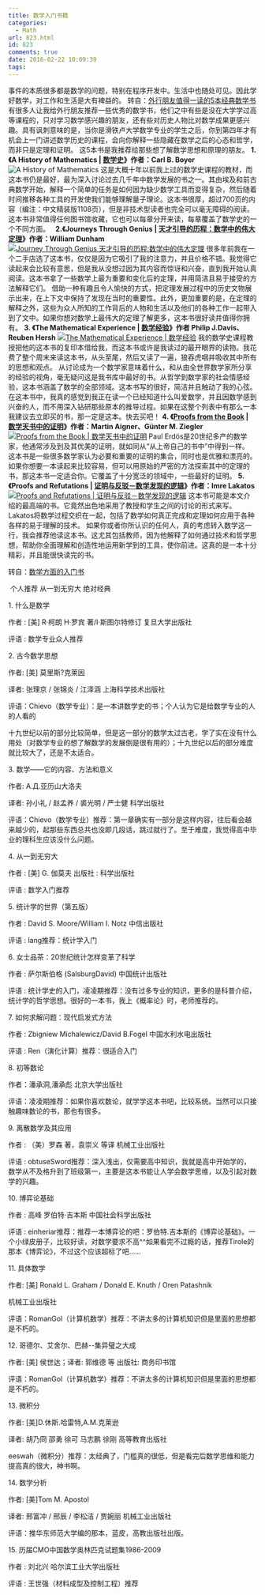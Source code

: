 ```yaml
---
title: 数学入门书籍
categories:
  - Math
url: 823.html
id: 823
comments: true
date: 2016-02-22 10:09:39
tags:
---
```


事件的本质很多都是数学的问题，特别在程序开发中。生活中也随处可见。因此学好数学，对工作和生活是大有裨益的。 转自：[外行朋友值得一读的5本经典数学书](http://blog.jobbole.com/55179/) 有很多人让我给外行朋友推荐一些优秀的数学书，他们之中有些是没在大学学过高等课程的，只对学习数学感兴趣的朋友，还有些对历史人物比对数学成果更感兴趣。具有讽刺意味的是，当你是滑铁卢大学数学专业的学生之后，你到第四年才有机会上一门讲述数学历史的课程，会向你解释一些隐藏在数学之后的心态和哲学，而非只是定理和证明。 这5本书是我推荐给那些想了解数学思想和原理的朋友。 **1.《A History of Mathematics | [数学史](http://www.amazon.cn/gp/product/B008QIYEEQ/ref=as_li_qf_sp_asin_il_tl?ie=UTF8&camp=536&creative=3200&creativeASIN=B008QIYEEQ&linkCode=as2&tag=vastwork-23)》作者：Carl B. Boyer** ![A History of Mathematics](http://jbcdn2.b0.upaiyun.com/2014/01/d75c2c2685481bc21c0291db4416b414.jpg) 这是大概十年以前我上过的数学史课程的教材，而这本书仍是最好，最为深入讨论过去几千年中数学发展的书之一。其由埃及和前古典数学开始，解释一个简单的任务是如何因为缺少数学工具而变得复杂，然后随着时间推移各种工具的开发使我们能够理解量子理论。这本书很厚，超过700页的内容（编注：中文精装版1108页），但是非技术型读者也完全可以毫无障碍的阅读。 这本书非常值得任何图书馆收藏，它也可以每章分开来读，每章覆盖了数学史的一个不同方面。   **2.《Journeys Through Genius | [天才引导的历程：数学中的伟大定理](http://www.amazon.cn/gp/product/B00AR8S1MY/ref=as_li_qf_sp_asin_il_tl?ie=UTF8&camp=536&creative=3200&creativeASIN=B00AR8S1MY&linkCode=as2&tag=vastwork-23)》作者：William Dunham** [![Journey Through Genius 天才引导的历程:数学中的伟大定理](http://jbcdn2.b0.upaiyun.com/2014/01/3d3b33d03e50e00585d585fca20afeb5.jpg)](http://jbcdn2.b0.upaiyun.com/2014/01/3d3b33d03e50e00585d585fca20afeb5.jpg) 很多年前我在一个二手店选了这本书，仅仅是因为它吸引了我的注意力，并且价格不错。我觉得它读起来会比较有意思，但是我从没想过因为其内容而惊讶和兴奋，直到我开始认真阅读。这本书拿了一些数学上最为重要和变化后的定理，并用简洁且易于接受的方法解释它们。 借助一种有趣且令人愉快的方式，把定理发展过程中的历史文物展示出来，在上下文中保持了发现在当时的重要性。此外，更加重要的是，在定理的解释之外，这些为众人所知的工作背后的人物和生活以及他们的各种工作一起带入到了文中。如果你想对数学上最伟大的定理了解更多，这本书很好读并值得你拥有。 **3\. 《The Mathematical Experience | [数学经验](http://www.amazon.cn/gp/product/B00D7YBDGQ/ref=as_li_qf_sp_asin_il_tl?ie=UTF8&camp=536&creative=3200&creativeASIN=B00D7YBDGQ&linkCode=as2&tag=vastwork-23)》作者 Philip J.Davis、Reuben Hersh** [![The Mathematical Experience | 数学经验](http://jbcdn2.b0.upaiyun.com/2014/01/552f549fe799ee3cfd6137e0a217f495.jpg "The Mathematical Experience | 数学经验")](http://jbcdn2.b0.upaiyun.com/2014/01/552f549fe799ee3cfd6137e0a217f495.jpg) 我的数学史课程教授把他的这本书的复印本借给我，而这本书或许是我读过的最开眼界的读物。我花费了整个周末来读这本书，从头至尾，然后又读了一遍，狼吞虎咽并吸收其中所有的思想和观点。 从讨论成为一个数学家意味着什么，和从由全世界数学家所分享的经验的视角，毫无疑问这是我书库中最好的书。从哲学到数学家的社会情感经验，这本书涵盖了数学的全部领域。这本书写的很好，简洁并且触动了我的心弦。在这本书中，我真的感觉到我正在读一个已经知道什么叫爱数学，并且因数学感到兴奋的人，而不用深入钻研那些原本的推导过程。如果在这整个列表中有那么一本我建议去立即买的书，那一定是这本。快去买吧！ **4\. 《[Proofs from the Book](http://www.amazon.cn/gp/product/B00F4NULQG/ref=as_li_qf_sp_asin_il_tl?ie=UTF8&camp=536&creative=3200&creativeASIN=B00F4NULQG&linkCode=as2&tag=vastwork-23) | [数学天书中的证明](http://www.amazon.cn/gp/product/B005035Z3O/ref=as_li_qf_sp_asin_il_tl?ie=UTF8&camp=536&creative=3200&creativeASIN=B005035Z3O&linkCode=as2&tag=vastwork-23)》作者：Martin Aigner、Günter M. Ziegler** [![Proofs from the Book | 数学天书中的证明](http://jbcdn2.b0.upaiyun.com/2014/01/2dcef5a9cfcf79de4838955df2f12344.jpg "Proofs from the Book | 数学天书中的证明")](http://jbcdn2.b0.upaiyun.com/2014/01/2dcef5a9cfcf79de4838955df2f12344.jpg) Paul Erdös是20世纪多产的数学家，他通常涉及到及其优美的证明，就如同从“从上帝自己的书中”中得到一样。 这本书是一些很多数学家认为必要和重要的证明的集合，同时也是优雅和漂亮的。 如果你想要一本读起来比较容易，但可以用原始的严密的方法探索其中的定理的书，那这本书一定适合你。它覆盖了十分宽泛的领域中，一些最好的证明。 **5\. 《Proofs and Refutations | [证明与反驳－数学发现的逻辑](http://www.amazon.cn/gp/product/B0011F6WWI/ref=as_li_qf_sp_asin_il_tl?ie=UTF8&camp=536&creative=3200&creativeASIN=B0011F6WWI&linkCode=as2&tag=vastwork-23)》作者：Imre Lakatos** [![Proofs and Refutations | 证明与反驳－数学发现的逻辑](http://jbcdn2.b0.upaiyun.com/2014/01/8eb65ef120299ff170eee3c04583ea6b.jpg "Proofs and Refutations | 证明与反驳－数学发现的逻辑")](http://jbcdn2.b0.upaiyun.com/2014/01/8eb65ef120299ff170eee3c04583ea6b.jpg) 这本书可能是本文介绍的最高端的书。它竟然出色地采用了教授和学生之间的讨论的形式来写。Lakatos将数学过程交织在一起，包括了数学如何真正完成和定理如何应用于各种各样的易于理解的技术。 如果你或者你所认识的任何人，真的考虑转入数学这一行，我会推荐他读这本书。这尤其包括教师，因为他解释了如何通过技术和哲学思想，帮助你全面理解和创造性地运用新学到的工具，使你前进。这真的是一本十分精彩，并且能很快读完的书。

转自：[数学方面的入门书](http://www.360doc.com/content/17/0220/12/36492677_630517051.shtml)

 个人推荐 从一到无穷大 绝对经典

1\. 什么是数学

作者 : \[美\] R·柯朗 H·罗宾 著/I·斯图尔特修订 复旦大学出版社

评语 : 数学专业众人推荐

2\. 古今数学思想

作者: \[美\] 莫里斯?克莱因

译者: 张理京 / 张锦炎 / 江泽涵 上海科学技术出版社

评语：Chievo（数学专业）：是一本讲数学史的书；个人认为它是给数学专业的人的人看的

十九世纪以前的部分比较简单，但是这一部分的数学太过古老，学了实在没有什么用处（对数学专业的想了解数学的发展倒是很有用的）；十九世纪以后的部分难度就比较大了，还是不太适合。

3\. 数学——它的内容、方法和意义

作者: А.Д.亚历山大洛夫

译者: 孙小礼 / 赵孟养 / 裘光明 / 严士健 科学出版社

评语：Chievo（数学专业）推荐：第一章确实有一部分是这样内容，往后看会越来越少的，起那些东西总共也没即几段话，跳过就行了。至于难度，我觉得高中毕业的理科生应该没什么问题。

4\. 从一到无穷大

作者 : \[美\] G. 伽莫夫 出版社 : 科学出版社

评语 : 数学入门推荐

5\. 统计学的世界（第五版）

作者 : David S. Moore/William I. Notz 中信出版社

评语 : lang推荐：统计学入门

6\. 女士品茶：20世纪统计怎样变革了科学

作者 : 萨尔斯伯格 (SalsburgDavid) 中国统计出版社

评语 : 统计学史的入门，凌凌期推荐：没有过多专业的知识，更多的是科普介绍，统计学的哲学思想。很好的一本书，我上《概率论》时，老师推荐的。

7\. 如何求解问题：现代启发式方法

作者 : Zbigniew Michalewicz/David B.Fogel 中国水利水电出版社

评语 : Ren（演化计算）推荐：很适合入门

8\. 初等数论

作者：潘承洞,潘承彪 北京大学出版社

评语：凌凌期推荐：如果你喜欢数论，就学学这本书吧，比较系统。当然可以只接触趣味数论的书，那也有很多。

9\. 离散数学及其应用

作者 : （美）罗森 著，袁崇义 等译 机械工业出版社

评语 : obtuseSword推荐：深入浅出，仅需要高中知识，我就是高中开始学的，数学从不及格升到了班级第一，主要是这本书能让人学会数学思维，以及引起对数学的兴趣。

10\. 博弈论基础

作者 : 高峰 罗伯特·吉本斯 中国社会科学出版社

评语 : einheriar推荐：推荐一本博弈论的吧：罗伯特.吉本斯的《博弈论基础》。一个小绿皮册子，比较好读，对数学要求不高^^如果看完不过瘾的话，推荐Tirole的那本《博弈论》，不过这个应该超标了吧……

11\. 具体数学

作者: \[美\] Ronald L. Graham / Donald E. Knuth / Oren Patashnik

机械工业出版社

评语：RomanGol（计算机数学）推荐：不讲太多的计算机知识但是里面的思想都是不朽的。

12\. 哥德尔、艾舍尔、巴赫--集异璧之大成

作者: \[美\] 侯世达；译者: 郭维德 等 出版社: 商务印书馆

评语：RomanGol（计算机数学）推荐：不讲太多的计算机知识但是里面的思想都是不朽的。

13\. 微积分

作者: \[美\]D.休斯.哈雷特,A.M.克莱逊

译者: 胡乃冏 邵勇 徐可 马志鹏 徐刚 高等教育出版社

eeswah（微积分）推荐：太经典了，门槛真的很低，但是看完后数学思维和能力提高真的很大，神书啊。

14\. 数学分析

作者: \[美\]Tom M. Apostol

译者: 邢富冲 / 邢辰 / 李松洁 / 贾婉丽 机械工业出版社

评语：推华东师范大学编的那本，蓝皮，高教出版社出版。

15\. 历届CMO中国数学奥林匹克试题集1986-2009

作者 : 刘北兴 哈尔滨工业大学出版社

评语 : 王世强（材料成型及控制工程）推荐
